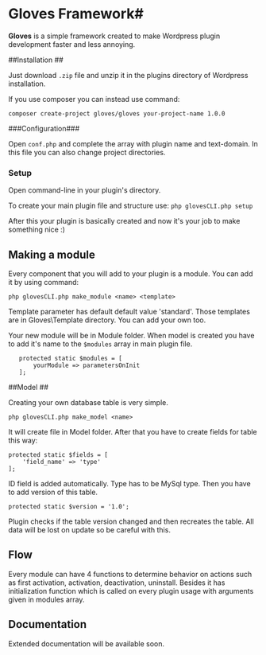 # Gloves Framework#

**Gloves** is a simple framework created to make Wordpress plugin development faster and less annoying.

##Installation ##

Just download `.zip` file and unzip it in the plugins directory of Wordpress installation.

If you use composer you can instead use command:

`composer create-project gloves/gloves your-project-name 1.0.0`


###Configuration###

Open `conf.php` and complete the array with plugin name and text-domain. In this file you can also change project directories.

### Setup ###

Open command-line in your plugin's directory. 

To create your main plugin file and structure use:
`php glovesCLI.php setup`

After this your plugin is basically created and now it's your job to make something nice :)

## Making a module ##

Every component that you will add to your plugin is a module. You can add it by using command:

```php glovesCLI.php make_module <name> <template>```

Template parameter has default default value 'standard'. Those templates are in Gloves\Template directory. You can add your own too.

Your new module will be in Module folder. When model is created you have to add it's name to the `$modules` array in main plugin file.

```
   protected static $modules = [
	   yourModule => parametersOnInit
   ];
```
##Model ##

Creating your own database table is very simple.

```
php glovesCLI.php make_model <name>
```

It will create file in Model folder. After that you have to create fields for table this way:

```
protected static $fields = [
	'field_name' => 'type'
];
```

ID field is added automatically. Type has to be MySql type. Then you have to add version of this table.

`protected static $version = '1.0';`

Plugin checks if the table version changed and then recreates the table. All data will be lost on update so be careful with this.

## Flow ##

Every module can have 4 functions to determine behavior on actions such as first activation, activation, deactivation, uninstall. Besides it has initialization function which is called on every plugin usage with arguments given in modules array.

## Documentation ##

Extended documentation will be available soon.